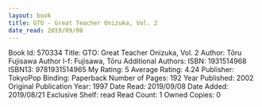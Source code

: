 ```yaml
---
layout: book
title: GTO - Great Teacher Onizuka, Vol. 2
date_read: 2019/09/08
---
```


Book Id: 570334
Title: GTO: Great Teacher Onizuka, Vol. 2
Author: Tōru Fujisawa
Author l-f: Fujisawa, Tōru
Additional Authors: 
ISBN: 1931514968
ISBN13: 9781931514965
My Rating: 5
Average Rating: 4.24
Publisher: TokyoPop
Binding: Paperback
Number of Pages: 192
Year Published: 2002
Original Publication Year: 1997
Date Read: 2019/09/08
Date Added: 2019/08/21
Exclusive Shelf: read
Read Count: 1
Owned Copies: 0

